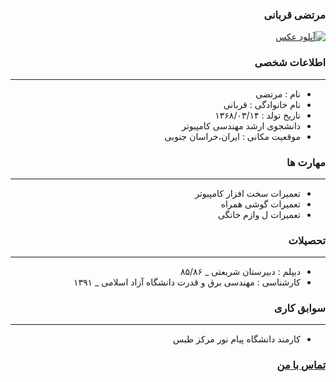 <style type="text/css">
body{
 direction:rtl;
}
</style>
### مرتضی قربانی
<a href="https://uupload.ir/view/afl_photo.jpg" target="_blank"><img src="https://uupload.ir/files/afl_photo_thumb.jpg" border="0" alt="آپلود عکس" /></a>

### اطلاعات شخصی

---
+ نام : مرتضی
+ نام خانوادگی : قربانی
+ تاریخ تولد : ۱۳۶۸/۰۳/۱۴
+ دانشجوی ارشد مهندسی کامپیوتر
+ موقعیت مکانی : ایران،خراسان جنوبی


### مهارت ها

---
+ تعمیرات سخت افزار کامپیوتر
+ تعمیرات گوشی همراه
+ تعمیرات ل وازم خانگی

### تحصیلات

---
+ دیپلم : دبیرستان شریعتی
_ ۸۵/۸۶
+ کارشناسی :  مهندسی برق و قدرت دانشگاه آزاد اسلامی 
_ ۱۳۹۱

### سوابق کاری

---
+ کارمند دانشگاه پیام نور مرکز طبس

### [تماس با من](ghorbani_pnu@yahoo.com)

